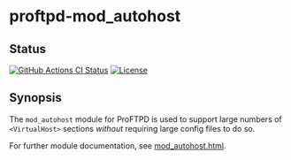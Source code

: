 proftpd-mod_autohost
====================

Status
------
[![GitHub Actions CI Status](https://github.com/Castaglia/proftpd-mod_autohost/actions/workflows/ci.yml/badge.svg?branch=master)](https://github.com/Castaglia/proftpd-mod_autohost/actions/workflows/ci.yml)
[![License](https://img.shields.io/badge/license-GPL-brightgreen.svg)](https://img.shields.io/badge/license-GPL-brightgreen.svg)

Synopsis
--------
The `mod_autohost` module for ProFTPD is used to support large numbers
of `<VirtualHost>` sections _without_ requiring large config files to do so.

For further module documentation, see [mod_autohost.html](https://htmlpreview.github.io/?https://github.com/Castaglia/proftpd-mod_autohost/blob/master/mod_autohost.html).
